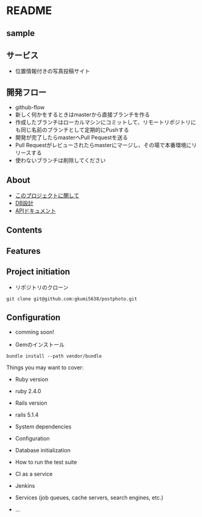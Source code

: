 # README
## sample

## サービス
- 位置情報付きの写真投稿サイト

## 開発フロー
- github-flow
- 新しく何かをするときはmasterから直接ブランチを作る
- 作成したブランチはローカルマシンにコミットして、リモートリポジトリにも同じ名前のブランチとして定期的にPushする
- 開発が完了したらmasterへPull Pequestを送る
- Pull Requestがレビューされたらmasterにマージし、その場で本番環境にリリースする
- 使わないブランチは削除してください

## About
- [このプロジェクトに関して](/docs/about.md)
- [DB設計](/docs/db.md)
- [APIドキュメント](/docs/api.md)

## Contents

## Features


## Project initiation
- リポジトリのクローン
```
git clone git@github.com:gkumi5638/postphoto.git
```

## Configuration
- comming soon!

- Gemのインストール
```
bundle install --path vendor/bundle
```

Things you may want to cover:

* Ruby version
- ruby 2.4.0

* Rails version
- rails 5.1.4

* System dependencies

* Configuration

* Database initialization

* How to run the test suite

* CI as a service

- Jenkins

* Services (job queues, cache servers, search engines, etc.)

* ...
